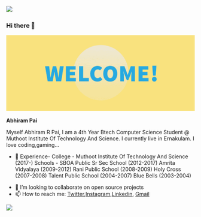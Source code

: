 <a href="https://github.com/Pai026"><img src="https://img.shields.io/github/followers/Pai026?label=Follow&style=social"></a>

### Hi there 👋
![Welcome](https://github.com/Pai026/Pai026/blob/master/welcome.gif)

**Abhiram Pai**


Myself Abhiram R Pai, I am a 4th Year Btech Computer Science Student @ Muthoot Institute Of Technology And Science. I currently live in Ernakulam. I love coding,gaming...

- 🏫 Experience-
      College - Muthoot Institute Of Technology And Science (2017-)
      Schools - SBOA Public Sr Sec School (2012-2017)
               Amrita Vidyalaya (2009-2012)
               Rani Public School (2008-2009)
               Holy Cross (2007-2008)
               Talent Public School (2004-2007)
               Blue Bells (2003-2004)


<!-- - 🌱 I’m currently learning Xamarin -->
- 👯 I’m looking to collaborate on open source projects
- 📫 How to reach me: [Twitter](https://twitter.com/pai_abhiram),[Instagram](https://www.instagram.com/abhiram_pai/),[Linkedin](https://www.linkedin.com/in/abhiram-r-pai-bb3288170/), [Gmail](mailto:"abhirampai1999@gmail.com)


<img src="https://github-readme-stats.vercel.app/api?username=abhirampai&&show_icons=true&title_color=ffffff&icon_color=bb2acf&text_color=daf7dc&bg_color=191919">

